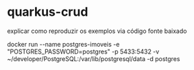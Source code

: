 # quarkus-crud

explicar como reproduzir os exemplos via código fonte baixado

docker run --name postgres-imoveis -e "POSTGRES_PASSWORD=postgres" -p 5433:5432 -v ~/developer/PostgreSQL:/var/lib/postgresql/data -d postgres